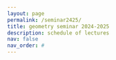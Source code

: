```yaml
---
layout: page
permalink: /seminar2425/
title: geometry seminar 2024-2025
description: schedule of lectures
nav: false
nav_order: #
---
```

